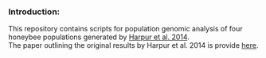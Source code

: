 ### Introduction:

This repository contains scripts for population genomic analysis of four honeybee populations generated by [Harpur et al. 2014](https://www.ncbi.nlm.nih.gov/Traces/study/?acc=SRP029219).  
The paper outlining the original results by Harpur et al. 2014 is provide [here](https://www.pnas.org/content/111/7/2614).  
